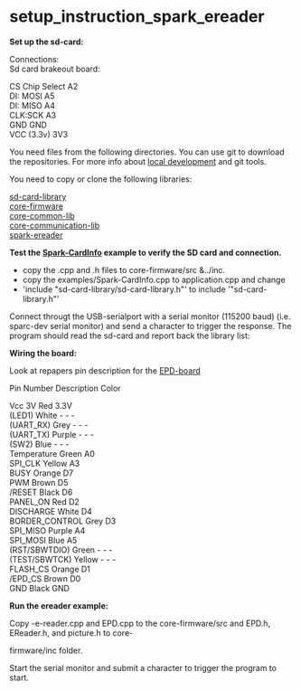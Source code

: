 # setup_instruction_spark_ereader

__Set up the sd-card:__

Connections:  
Sd card brakeout board:

CS Chip Select A2  
DI: MOSI A5  
DI: MISO A4  
CLK:SCK A3  
GND GND  
VCC (3.3v) 3V3  
  


You need files from the following directories. You can use git to download the repositories. For more info about [local development](http://community.spark.io/t/local-development-and-gdb-debugging-with-netbeans-a-step-by-step-guide/7829) and git tools.

You need to copy or clone the following libraries:

[sd-card-library](https://github.com/mumblepins/sd-card-library)  
[core-firmware](https://github.com/spark/core-firmware.git)  
[core-common-lib](https://github.com/spark/core-common-lib.git)  
[core-communication-lib](https://github.com/spark/core-communication-lib.git)  
[spark-ereader](https://github.com/androw72/spark-ereader.git)  



__Test the [Spark-CardInfo](https://github.com/mumblepins/sd-card-library/blob/master/firmware/examples/Spark-CardInfo.cpp) example to verify the SD card and connection.__

 - copy the .cpp and .h files to core-firmware/src &../inc. 
 - copy the examples/Spark-CardInfo.cpp to application.cpp and change 
 - 'include "sd-card-library/sd-card-library.h"' to include '"sd-card-library.h"'  
  
Connect througt the USB-serialport with a serial monitor (115200 baud) (i.e. sparc-dev serial monitor) and send a character to trigger the response. The program should read the sd-card and report back the library list:


__Wiring the board:__

Look at repapers pin description for the [EPD-board](http://repaper.org/doc/extension_board.html)

Pin Number Description Color

Vcc 3V Red 3.3V  
(LED1) White - - -  
(UART_RX) Grey - - -  
(UART_TX) Purple - - -  
(SW2) Blue - - -  
Temperature Green A0  
SPI_CLK Yellow A3  
BUSY Orange D7  
PWM Brown D5  
/RESET Black D6  
PANEL_ON Red D2  
DISCHARGE White D4  
BORDER_CONTROL Grey D3  
SPI_MISO Purple A4  
SPI_MOSI Blue A5  
(RST/SBWTDIO) Green - - -  
(TEST/SBWTCK) Yellow - - -  
FLASH_CS Orange D1  
/EPD_CS Brown D0  
GND Black GND  



__Run the ereader example:__

Copy -e-reader.cpp and EPD.cpp to the core-firmware/src and EPD.h, EReader.h, and picture.h to core-

firmware/inc folder.


Start the serial monitor  and submit a character to trigger the program to start. 





